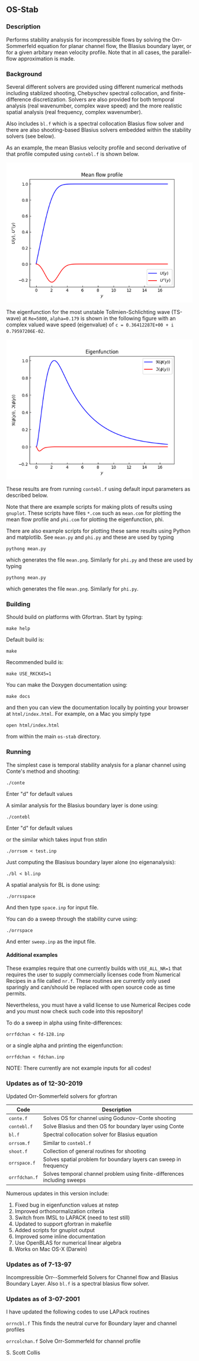 ## OS-Stab

### Description

Performs stability analsysis for incompressible flows by solving the Orr-Sommerfeld equation 
for planar channel flow, the Blasius boundary layer, or for a given arbitary mean velocity
profile.  Note that in all cases, the parallel-flow approximation is made. 

### Background

Several different solvers are provided using different numerical methods including stablized
shooting, Chebyschev spectral collocation, and finite-difference discretization. Solvers
are also provided for both temporal analysis (real wavenumber, complex wave speed) and
the more realistic spatial analysis (real frequency, complex wavenumber).

Also includes `bl.f` which is a spectral collocation Blasius flow solver and there are 
also shooting-based Blasius solvers embedded within the stability solvers (see below).

As an example, the mean Blasius velocity profile and second derivative of that profile computed
using `contebl.f` is shown below.

![Mean Profile](https://github.com/sscollis/os-stab/blob/master/images/mean.png)

The eigenfunction for the most unstable Tollmien-Schlichting wave (TS-wave) at `Re=5800`, 
`alpha=0.179` is shown in the following figure with an complex valued wave speed 
(eigenvalue) of `c = 0.36412287E+00 + i 0.79597206E-02`.

![Eigenfunction](https://github.com/sscollis/os-stab/blob/master/images/phi.png)

These results are from running `contebl.f` using default input parameters as 
described below.

Note that there are example scripts for making plots of results using 
`gnuplot`.  These scripts have files `*.com` such as `mean.com` for 
plotting the mean flow profile and `phi.com` for plotting the eigenfunction, 
phi.

There are also example scripts for plotting these same results using Python 
and matplotlib.   See `mean.py` and `phi.py` and these are used by typing

    pythong mean.py

which generates the file `mean.png`.  Similarly for `phi.py` and these are used by typing

    pythong mean.py

which generates the file `mean.png`.  Similarly for `phi.py`.

### Building

Should build on platforms with Gfortran.  Start by typing:

    make help

Default build is:

    make 

Recommended build is:

    make USE_RKCK45=1

You can make the Doxygen documentation using:

    make docs

and then you can view the documentation locally by pointing your browser at
`html/index.html`. For example, on a Mac you simply type

    open html/index.html

from within the main `os-stab` directory.

### Running

The simplest case is temporal stability analysis for a planar channel using
Conte's method and shooting:

    ./conte

Enter "d" for default values 

A similar analysis for the Blasius boundary layer is done using:

    ./contebl

Enter "d" for default values 

or the similar which takes input fron stdin

    ./orrsom < test.inp

Just computing the Blasisus boundary layer alone (no eigenanalysis):

    ./bl < bl.inp

A spatial analysis for BL is done using:

    ./orrsspace 

And then type `space.inp` for input file.

You can do a sweep through the stability curve using:

    ./orrspace

And enter `sweep.inp` as the input file.

#### Additional examples

These examples require that one currently builds with `USE_ALL_NR=1` that 
requires the user to supply commercially licenses code from Numerical Recipes
in a file called `nr.f`.  These routines are currently only used sparingly and
can/should be replaced with open source code as time permits. 

Nevertheless, you must have a valid license to use Numerical Recipes code
and you must now check such code into this repository!

To do a sweep in alpha using finite-differences:

    orrfdchan < fd-128.inp

or a single alpha and printing the eigenfunction:

    orrfdchan < fdchan.inp

NOTE:  There currently are not example inputs for all codes!

### Updates as of 12-30-2019

Updated Orr-Sommerfeld solvers for gfortran 

  Code          |  Description
----------------|---------------------------------------------------------------------------
  `conte.f`     | Solves OS for channel using Godunov-Conte shooting
  `contebl.f`   | Solve Blasius and then OS for boundary layer using Conte
  `bl.f`        | Spectral collocation solver for Blasius equation
  `orrsom.f`    | Similar to `contebl.f`
  `shoot.f`     | Collection of general routines for shooting
  `orrspace.f`  | Solves spatial problem for boundary layers can sweep in frequency
  `orrfdchan.f` | Solves temporal channel problem using finite-differences including sweeps 

Numerous updates in this version include:

  1. Fixed bug in eigenfunction values at nstep
  2. Improved orthonormalization criteria
  3. Switch from IMSL to LAPACK (need to test still)
  4. Updated to support gfortran in makefile
  5. Added scripts for gnuplot output
  6. Improved some inline documentation
  7. Use OpenBLAS for numerical linear algebra
  8. Works on Mac OS-X (Darwin)

### Updates as of 7-13-97

Incompressible Orr--Sommerfeld Solvers for Channel flow and Blasius Boundary
Layer.  Also `bl.f` is a spectral blasius flow solver.

### Updates as of 3-07-2001

I have updated the following codes to use LAPack routines

`orrncbl.f`	This finds the neutral curve for Boundary layer and
channel profiles

`orrcolchan.f`	Solve Orr-Sommerfeld for channel profile

S. Scott Collis
